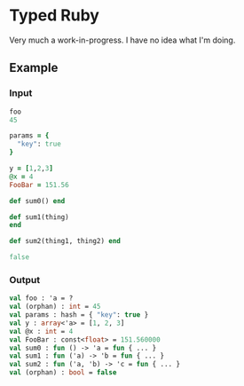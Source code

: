 # Typed Ruby
Very much a work-in-progress. I have no idea what I'm doing.

## Example
### Input
```ruby
foo
45

params = {
  "key": true
}

y = [1,2,3]
@x = 4
FooBar = 151.56

def sum0() end

def sum1(thing)
end

def sum2(thing1, thing2) end

false
```

### Output
```ocaml
val foo : 'a = ?
val (orphan) : int = 45
val params : hash = { "key": true }
val y : array<'a> = [1, 2, 3]
val @x : int = 4
val FooBar : const<float> = 151.560000
val sum0 : fun () -> 'a = fun { ... }
val sum1 : fun ('a) -> 'b = fun { ... }
val sum2 : fun ('a, 'b) -> 'c = fun { ... }
val (orphan) : bool = false
```
